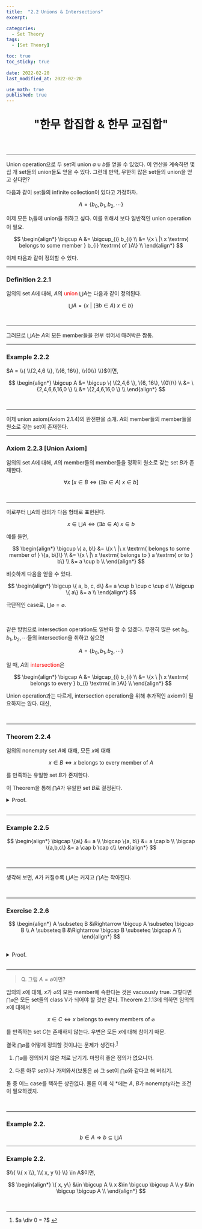 ```yaml
---
title:  "2.2 Unions & Intersections"
excerpt: 

categories:
  - Set Theory
tags:
  - [Set Theory]

toc: true
toc_sticky: true
 
date: 2022-02-20
last_modified_at: 2022-02-20

use_math: true
published: true
---
```


<p align="center" style="font-weight:600; font-size:30px">"한무 합집합 & 한무 교집합"</p>
<br>

***

Union operation으로 두 set의 union $a \cup b$를 얻을 수 있었다. 이 연산을 계속하면 몇십 개 set들의 union들도 얻을 수 있다.
그런데 만약, 무한히 많은 set들의 union을 얻고 싶다면?

다음과 같이 set들의 infinite collection이 있다고 가정하자.

$$
A=\{b_{0}, b_{1}, b_{2}, \cdots\}
$$

이제 모든 $b_{i}$들에 union을 취하고 싶다. 이를 위해서 보다 일반적인 union operation이 필요.

$$
\begin{align*}
\bigcup A &= \bigcup_{i} b_{i} \\
&= \{x \ |\ x \textrm{ belongs to some member } b_{i} \textrm{ of }A\} \\
\end{align*}
$$

이제 다음과 같이 정의할 수 있다.
<br>

***
### Definition 2.2.1

임의의 set $A$에 대해, $A$의 <span style="color:red">union</span> $\bigcup A$는 다음과 같이 정의된다.

$$
\bigcup A = \{ x \ |\ (\exists b \in A)\ x \in b\}
$$

<br>

***

그러므로 $\bigcup A$는 $A$의 모든 member들을 전부 섞어서 때려박은 짬통.
<br>

***
### Example 2.2.2

$A = \\{ \\{2,4,6 \\}, \\{6, 16\\}, \\{0\\}  \\}$이면,

$$
\begin{align*}
\bigcup A &= \bigcup \{ \{2,4,6 \}, \{6, 16\}, \{0\}\} \\
&= \{2,4,6,6,16,0 \} \\
&= \{2,4,6,16,0 \} \\
\end{align*}
$$

<br>

***

이제 union axiom(Axiom 2.1.4)의 완전판을 소개. $A$의 member들의 member들을 원소로 갖는 set이 존재한다.
<br>

***
### Axiom 2.2.3 [Union Axiom]

임의의 set $A$에 대해, $A$의 member들의 member들을 정확히 원소로 갖는 set $B$가 존재한다.

$$
\forall x\ [x \in B \Leftrightarrow (\exists b \in A)\ x \in b]
$$

<br>

***

이로부터 $\bigcup A$의 정의가 다음 형태로 표현된다.

$$
x \in \bigcup A \Leftrightarrow (\exists b \in A)\ x \in b
$$

예를 들면,

$$
\begin{align*}
\bigcup \{ a, b\} &= \{x \ |\ x \textrm{ belongs to some member of } \{a, b\}\} \\
&= \{x \ |\ x \textrm{ belongs to } a \textrm{ or to } b\} \\
&= a \cup b \\
\end{align*}
$$

비슷하게 다음을 얻을 수 있다.

$$
\begin{align*}
\bigcup \{ a, b, c, d\} &= a \cup b \cup c \cup d \\
\bigcup \{ a\} &= a \\
\end{align*}
$$

극단적인 case로, $\bigcup \varnothing = \varnothing$.

<br>

같은 방법으로 intersection operation도 일반화 할 수 있겠다. 무한히 많은 set $b_{0}, b_{1}, b_{2}, \cdots$들의 intersection을 취하고 싶으면

$$
A=\{b_{0}, b_{1}, b_{2}, \cdots\}
$$

일 때, $A$의 <span style="color:red">intersection</span>은

$$
\begin{align*}
\bigcap A &= \bigcap_{i} b_{i} \\
&= \{x \ |\ x \textrm{ belongs to every } b_{i} \textrm{ in }A\} \\
\end{align*}
$$

Union operation과는 다르게, intersection operation을 위해 추가적인 axiom이 필요하지는 않다. 대신,

<br>

***
### Theorem 2.2.4

임의의 nonempty set $A$에 대해, 모든 $x$에 대해

$$
x \in B \Leftrightarrow x \textrm{ belongs to every member of }A
$$

를 만족하는 유일한 set $B$가 존재한다.

이 Theorem을 통해 $\bigcap A$가 유일한 set $B$로 결정된다.
<br>
<details>
<summary>Proof.</summary>
<div markdown="1">
<br>
$A$가 nonempty라고 주어져 있으므로, $A$의 어떤 member $c$를 고정하자. Subset axiom에 의해, 임의의 $x$에 대해

$$
\begin{align*}
x \in B &\Leftrightarrow x \in c \wedge x \textrm{ belongs to every member of }A \\
&\Leftrightarrow x \textrm{ belongs to every member of }A \\
\end{align*}
$$

그리고 uniqueness는 여느때와 같이 extensionality로. $\square$
</div>
</details>

<br>

***
### Example 2.2.5

$$
\begin{align*}
\bigcap \{a\} &= a \\
\bigcap \{a, b\} &= a \cap b \\
\bigcap \{a,b,c\} &= a \cap b \cap c\\
\end{align*}
$$

<br>

***

생각해 보면, $A$가 커질수록 $\bigcup A$는 커지고 $\bigcap A$는 작아진다.

<br>

***
### Exercise 2.2.6

$$
\begin{align*}
A \subseteq B &\Rightarrow \bigcup A \subseteq \bigcap B \\
A \subseteq B &\Rightarrow \bigcap B \subseteq \bigcap A \\
\end{align*}
$$

<br>

<details>
<summary>Proof.</summary>
<div markdown="1">
<br>
(Later.)
</div>
</details>

<br>

***

> Q. 그럼 $A=\varnothing$이면?

임의의 $x$에 대해, $x$가 $\varnothing$의 모든 member에 속한다는 것은 vacuously true. 그렇다면 $\bigcap \varnothing$은 모든 set들의 class $\mathsf{V}$가 되어야 할 것만 같다.
Theorem 2.1.13에 의하면 임의의 $x$에 대해서

$$
x \in C \Leftrightarrow x \textrm{ belongs to every members of }\varnothing
$$

를 만족하는 set $C$는 존재하지 않는다. 우변은 모든 $x$에 대해 참이기 때문.

결국 $\bigcap \varnothing$를 어떻게 정의할 것이냐는 문제가 생긴다.<sup id="fnref:1"><a href="#fn:1" rel="footnote">1</a></sup>

1. $\bigcap \varnothing$를 정의되지 않은 채로 남기기. 마땅히 좋은 정의가 없으니까.

2. 다른 아무 set이나 가져와서(보통은 $\varnothing$) 그 set이 $\bigcap \varnothing$와 같다고 해 버리기.

둘 중 어느 case를 택하든 상관없다. 물론 이제 식 $\ast$에는 $A$, $B$가 nonempty라는 조건이 필요하겠지.

<br>

***
### Example 2.2.

$$
b \in A \Rightarrow b \subseteq \bigcup A
$$

***
### Example 2.2.

$\\{ \\{ x \\}, \\{ x, y \\} \\} \in A$이면,

$$
\begin{align*}
\{ x, y\} &\in \bigcup A \\
x &\in \bigcup \bigcup A \\
y &\in \bigcup \bigcup A \\
\end{align*}
$$

<br>

***

<div class="footnotes"><ol>
<li class="footnote" id="fn:1">
<p>
$a \div 0 = ?$
<a href="#fnref:1" title=""> ↩</a><p>